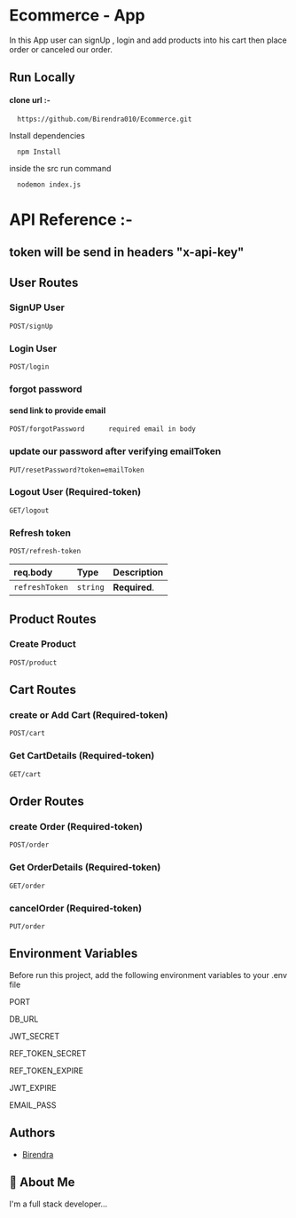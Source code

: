 
# Ecommerce - App
In this App user can signUp , login and add products  into his cart  then place order or  canceled our order.

## Run Locally

#### clone url :-

```http
  https://github.com/Birendra010/Ecommerce.git
```
Install dependencies

```http
  npm Install
```
inside the src run command
```http
  nodemon index.js
```
# API Reference :- 

## token will be send in headers "x-api-key"

## User Routes

### SignUP User
```http
POST/signUp
```
### Login User

```http
POST/login
```
### forgot password
#### send link to provide email
```http
POST/forgotPassword      required email in body
```
### update our password after verifying emailToken

```http
PUT/resetPassword?token=emailToken
```
### Logout User (Required-token)

```http
GET/logout
```

### Refresh token
```http
POST/refresh-token
``` 

| req.body | Type     | Description                |
| :-------- | :------- | :------------------------- |
| `refreshToken` | `string` | **Required**. |


## Product Routes
### Create Product

```http
POST/product
```
## Cart Routes

###  create or Add Cart (Required-token)
```http
POST/cart
```
### Get CartDetails (Required-token)
```http
GET/cart
```

## Order Routes

### create Order  (Required-token)
```http
POST/order
```

### Get OrderDetails  (Required-token)

```http
GET/order
```

### cancelOrder (Required-token)
```http
PUT/order
```


## Environment Variables

Before run  this project,  add the following environment variables to your .env file

PORT

DB_URL

JWT_SECRET

REF_TOKEN_SECRET

REF_TOKEN_EXPIRE


JWT_EXPIRE

EMAIL_PASS





## Authors

- [Birendra]()






## 🚀 About Me
I'm a full stack developer...















